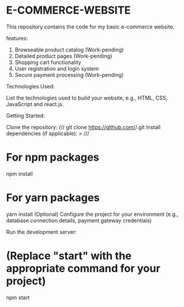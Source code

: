 # E-COMMERCE-WEBSITE


This repository contains the code for my basic e-commerce website.

features:

1. Browseable product catalog (Work-pending)
2. Detailed product pages (Work-pending)
3. Shopping cart functionality
4. User registration and login system
5. Secure payment processing (Work-pending)


Technologies Used:

List the technologies used to build your website, e.g., HTML, CSS, JavaScript and react.js.


Getting Started:

Clone the repository:
///
git clone https://github.com/<your-username>/<repo-name>.git
Install dependencies (if applicable): >
///
# For npm packages
npm install

# For yarn packages
yarn install
(Optional) Configure the project for your environment (e.g., database connection details, payment gateway credentials)

Run the development server:

# (Replace "start" with the appropriate command for your project)
npm start
